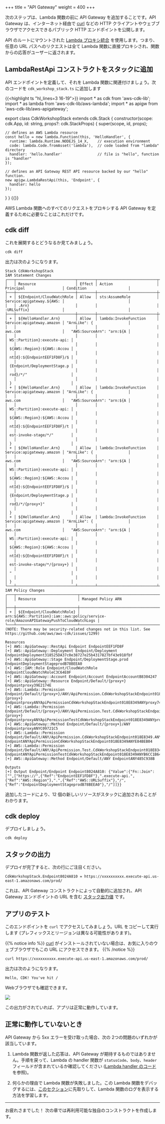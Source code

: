 +++
title = "API Gateway"
weight = 400
+++

次のステップは、Lambda 関数の前に API Gateway を追加することです。API Gateway は、インターネット経由で [curl](https://curl.haxx.se/) などの HTTP クライアントやウェブブラウザでアクセスできるパブリック HTTP エンドポイントを公開します。

API のルートにマウントされた [Lambda プロキシ統合](https://docs.aws.amazon.com/apigateway/latest/developerguide/api-gateway-create-api-as-simple-proxy-for-lambda.html) を使用します。つまり、任意の URL パスへのリクエストは全て Lambda 関数に直接プロキシされ、関数からの応答がユーザーに返されます。

## LambdaRestApi コンストラクトをスタックに追加

API エンドポイントを定義して、それを Lambda 関数に関連付けましょう。次のコードを `cdk_workshop_stack.ts` に追加します

{{<highlight ts "hl_lines=3 16-19">}}
import * as cdk from 'aws-cdk-lib';
import * as lambda from 'aws-cdk-lib/aws-lambda';
import * as apigw from 'aws-cdk-lib/aws-apigateway';

export class CdkWorkshopStack extends cdk.Stack {
  constructor(scope: cdk.App, id: string, props?: cdk.StackProps) {
    super(scope, id, props);

    // defines an AWS Lambda resource
    const hello = new lambda.Function(this, 'HelloHandler', {
      runtime: lambda.Runtime.NODEJS_14_X,    // execution environment
      code: lambda.Code.fromAsset('lambda'),  // code loaded from "lambda" directory
      handler: 'hello.handler'                // file is "hello", function is "handler"
    });

    // defines an API Gateway REST API resource backed by our "hello" function.
    new apigw.LambdaRestApi(this, 'Endpoint', {
      handler: hello
    });

  }
}
{{</highlight>}}

AWS Lambda 関数へのすべてのリクエストをプロキシする API Gateway を定義するために必要なことはこれだけです。

## cdk diff

これを展開するとどうなるか見てみましょう。

```
cdk diff
```

出力は次のようになります。

```text
Stack CdkWorkshopStack
IAM Statement Changes
┌───┬───────────────────────────┬────────┬───────────────────────────┬───────────────────────────┬─────────────────────────────┐
│   │ Resource                  │ Effect │ Action                    │ Principal                 │ Condition                   │
├───┼───────────────────────────┼────────┼───────────────────────────┼───────────────────────────┼─────────────────────────────┤
│ + │ ${Endpoint/CloudWatchRole │ Allow  │ sts:AssumeRole            │ Service:apigateway.${AWS: │                             │
│   │ .Arn}                     │        │                           │ :URLSuffix}               │                             │
├───┼───────────────────────────┼────────┼───────────────────────────┼───────────────────────────┼─────────────────────────────┤
│ + │ ${HelloHandler.Arn}       │ Allow  │ lambda:InvokeFunction     │ Service:apigateway.amazon │ "ArnLike": {                │
│   │                           │        │                           │ aws.com                   │   "AWS:SourceArn": "arn:${A │
│   │                           │        │                           │                           │ WS::Partition}:execute-api: │
│   │                           │        │                           │                           │ ${AWS::Region}:${AWS::Accou │
│   │                           │        │                           │                           │ ntId}:${EndpointEEF1FD8F}/$ │
│   │                           │        │                           │                           │ {Endpoint/DeploymentStage.p │
│   │                           │        │                           │                           │ rod}/*/"                    │
│   │                           │        │                           │                           │ }                           │
│ + │ ${HelloHandler.Arn}       │ Allow  │ lambda:InvokeFunction     │ Service:apigateway.amazon │ "ArnLike": {                │
│   │                           │        │                           │ aws.com                   │   "AWS:SourceArn": "arn:${A │
│   │                           │        │                           │                           │ WS::Partition}:execute-api: │
│   │                           │        │                           │                           │ ${AWS::Region}:${AWS::Accou │
│   │                           │        │                           │                           │ ntId}:${EndpointEEF1FD8F}/t │
│   │                           │        │                           │                           │ est-invoke-stage/*/"        │
│   │                           │        │                           │                           │ }                           │
│ + │ ${HelloHandler.Arn}       │ Allow  │ lambda:InvokeFunction     │ Service:apigateway.amazon │ "ArnLike": {                │
│   │                           │        │                           │ aws.com                   │   "AWS:SourceArn": "arn:${A │
│   │                           │        │                           │                           │ WS::Partition}:execute-api: │
│   │                           │        │                           │                           │ ${AWS::Region}:${AWS::Accou │
│   │                           │        │                           │                           │ ntId}:${EndpointEEF1FD8F}/$ │
│   │                           │        │                           │                           │ {Endpoint/DeploymentStage.p │
│   │                           │        │                           │                           │ rod}/*/{proxy+}"            │
│   │                           │        │                           │                           │ }                           │
│ + │ ${HelloHandler.Arn}       │ Allow  │ lambda:InvokeFunction     │ Service:apigateway.amazon │ "ArnLike": {                │
│   │                           │        │                           │ aws.com                   │   "AWS:SourceArn": "arn:${A │
│   │                           │        │                           │                           │ WS::Partition}:execute-api: │
│   │                           │        │                           │                           │ ${AWS::Region}:${AWS::Accou │
│   │                           │        │                           │                           │ ntId}:${EndpointEEF1FD8F}/t │
│   │                           │        │                           │                           │ est-invoke-stage/*/{proxy+} │
│   │                           │        │                           │                           │ "                           │
│   │                           │        │                           │                           │ }                           │
└───┴───────────────────────────┴────────┴───────────────────────────┴───────────────────────────┴─────────────────────────────┘
IAM Policy Changes
┌───┬────────────────────────────┬─────────────────────────────────────────────────────────────────────────────────────────┐
│   │ Resource                   │ Managed Policy ARN                                                                      │
├───┼────────────────────────────┼─────────────────────────────────────────────────────────────────────────────────────────┤
│ + │ ${Endpoint/CloudWatchRole} │ arn:${AWS::Partition}:iam::aws:policy/service-role/AmazonAPIGatewayPushToCloudWatchLogs │
└───┴────────────────────────────┴─────────────────────────────────────────────────────────────────────────────────────────┘
(NOTE: There may be security-related changes not in this list. See https://github.com/aws/aws-cdk/issues/1299)

Resources
[+] AWS::ApiGateway::RestApi Endpoint EndpointEEF1FD8F
[+] AWS::ApiGateway::Deployment Endpoint/Deployment EndpointDeployment318525DA37c0e38727e25b4317827bf43e918fbf
[+] AWS::ApiGateway::Stage Endpoint/DeploymentStage.prod EndpointDeploymentStageprodB78BEEA0
[+] AWS::IAM::Role Endpoint/CloudWatchRole EndpointCloudWatchRoleC3C64E0F
[+] AWS::ApiGateway::Account Endpoint/Account EndpointAccountB8304247
[+] AWS::ApiGateway::Resource Endpoint/Default/{proxy+} Endpointproxy39E2174E
[+] AWS::Lambda::Permission Endpoint/Default/{proxy+}/ANY/ApiPermission.CdkWorkshopStackEndpoint018E8349.ANY..{proxy+} EndpointproxyANYApiPermissionCdkWorkshopStackEndpoint018E8349ANYproxy747DCA52
[+] AWS::Lambda::Permission Endpoint/Default/{proxy+}/ANY/ApiPermission.Test.CdkWorkshopStackEndpoint018E8349.ANY..{proxy+} EndpointproxyANYApiPermissionTestCdkWorkshopStackEndpoint018E8349ANYproxy41939001
[+] AWS::ApiGateway::Method Endpoint/Default/{proxy+}/ANY EndpointproxyANYC09721C5
[+] AWS::Lambda::Permission Endpoint/Default/ANY/ApiPermission.CdkWorkshopStackEndpoint018E8349.ANY.. EndpointANYApiPermissionCdkWorkshopStackEndpoint018E8349ANYE84BEB04
[+] AWS::Lambda::Permission Endpoint/Default/ANY/ApiPermission.Test.CdkWorkshopStackEndpoint018E8349.ANY.. EndpointANYApiPermissionTestCdkWorkshopStackEndpoint018E8349ANYB6CC1B64
[+] AWS::ApiGateway::Method Endpoint/Default/ANY EndpointANY485C938B

Outputs
[+] Output Endpoint/Endpoint Endpoint8024A810: {"Value":{"Fn::Join":["",["https://",{"Ref":"EndpointEEF1FD8F"},".execute-api.",{"Ref":"AWS::Region"},".",{"Ref":"AWS::URLSuffix"},"/",{"Ref":"EndpointDeploymentStageprodB78BEEA0"},"/"]]}}
```

追加したコードにより、12 個の新しいリソースがスタックに追加されることがわかります。

## cdk deploy

デプロイしましょう。

```
cdk deploy
```

## スタックの出力

デプロイが完了すると、次の行にご注目ください。

```text
CdkWorkshopStack.Endpoint8024A810 = https://xxxxxxxxxx.execute-api.us-east-1.amazonaws.com/prod/
```

これは、API Gateway コンストラクトによって自動的に追加され、API Gateway エンドポイントの URL を含む [スタック出力値](https://docs.aws.amazon.com/AWSCloudFormation/latest/UserGuide/stacks.html) です。

## アプリのテスト

このエンドポイントを `curl` でアクセスしてみましょう。URL をコピーして実行します (プレフィックスとリージョンは異なる可能性があります)。

{{% notice info %}}
[curl](https://curl.haxx.se/) がインストールされていない場合は、お気に入りのウェブブラウザでもこの URL にアクセスできます。
{{% /notice %}}

```
curl https://xxxxxxxxxx.execute-api.us-east-1.amazonaws.com/prod/
```

出力は次のようになります。

```text
Hello, CDK! You've hit /
```

Webブラウザでも確認できます。

![](./browser.png)

この出力がされていれば、アプリは正常に動作しています。

## 正常に動作していないとき

API Gateway から 5xx エラーを受け取った場合、次の 2つの問題のいずれかが該当しています。

1. Lambda 関数が返した応答は、API Gateway が期待するものではありません。手順を戻って、Lambda の handler 関数が `statusCode`、`body`、`header` フィールドが含まれているか確認してください ([Lambda handler のコード](./200-lambda.html)を参照)。

2. 何らかの理由で Lambda 関数が失敗しました。この Lambda 関数をデバッグするには、[このセクション](../40-hit-counter/500-logs.html)に先取りして、Lambda 関数のログを表示する方法を学習します。

---

お疲れさまでした！ 次の章では再利用可能な独自のコンストラクトを作成します。

